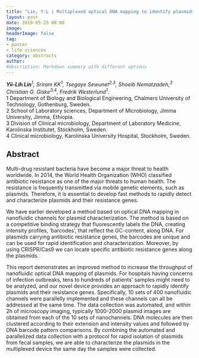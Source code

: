 ```yaml
---
title: "Lin, Y-L | Multiplexed optical DNA mapping to identify plasmids and their resistance genes"
layout: post
date: 2019-05-23 08:00
image:
headerImage: false
tag:
- poster
- life sciences
category: abstracts
author:
#description: Markdown summary with different options
---
```


_**Yii-Lih Lin**<sup>1</sup>, Sriram KK<sup>1</sup>, Tsegaye Sewunet<sup>2,3</sup>, Shoeib Nematzadeh,<sup>3</sup> Christian G. Giske<sup>3,4</sup>, Fredrik Westerlund<sup>1</sup>_.<br/>
1 Department of Biology and Biological Engineering, Chalmers University of Technology, Gothenburg, Sweden.<br/>
2 School of Laboratory sciences, Department of Microbiology, Jimma University, Jimma, Ethiopia.<br/>
3 Division of Clinical microbiology, Department of Laboratory Medicine, Karolinska Institutet, Stockholm, Sweden.<br/>
4 Clinical microbiology, Karolinska University Hospital, Stockholm, Sweden.<br/>

## Abstract

Multi-drug resistant bacteria have become a major threat to health worldwide. In 2014, the World Health Organization (WHO) classified antibiotic resistance as one of the major threats to human health. The resistance is frequently transmitted via mobile genetic elements, such as plasmids. Therefore, it is essential to develop fast methods to rapidly detect and characterize plasmids and their resistance genes.<br/>

We have earlier developed a method based on optical DNA mapping in nanofluidic channels for plasmid characterization. The method is based on a competitive binding strategy that fluorescently labels the DNA, creating intensity profiles, ‘barcodes’, that reflect the GC-content, along DNA. For plasmids carrying antibiotic resistance genes, the barcodes are unique and can be used for rapid identification and characterization. Moreover, by using CRISPR/Cas9 we can locate specific antibiotic resistance genes along the plasmids.<br/>

This report demonstrates an improved method to increase the throughput of nanofluidic optical DNA mapping of plasmids. For hospitals having concerns of infection outbreaks, tens to hundreds of patients’ samples might need to be analyzed, and our novel device provides an approach to rapidly identify plasmids and their resistance genes. Specifically, 10 sets of 400 nanofluidic channels were parallelly implemented and these channels can all be addressed at the same time. The data collection was automated, and within 2h of microscopy imaging, typically 1000-2000 plasmid images are obtained from each of the 10 sets of nanochannels.  DNA molecules are then clustered according to their extension and intensity values and followed by DNA barcode pattern comparisons. By combining the automated and parallelized data collection with a protocol for rapid isolation of plasmids from fecal samples, we are able to characterize the plasmids in the multiplexed device the same day the samples were collected.<br/>
